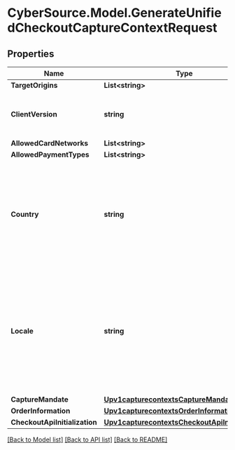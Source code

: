 # CyberSource.Model.GenerateUnifiedCheckoutCaptureContextRequest
## Properties

Name | Type | Description | Notes
------------ | ------------- | ------------- | -------------
**TargetOrigins** | **List&lt;string&gt;** |  | [optional] 
**ClientVersion** | **string** | verson number of Unified Checkout being used | [optional] 
**AllowedCardNetworks** | **List&lt;string&gt;** |  | [optional] 
**AllowedPaymentTypes** | **List&lt;string&gt;** |  | [optional] 
**Country** | **string** | Country the purchase is originating from (e.g. country of the merchant). Use the two- character ISO Standard | [optional] 
**Locale** | **string** | Localization of the User experience conforming to the ISO 639-1 language standards and two-character ISO Standard Country Code | [optional] 
**CaptureMandate** | [**Upv1capturecontextsCaptureMandate**](Upv1capturecontextsCaptureMandate.md) |  | [optional] 
**OrderInformation** | [**Upv1capturecontextsOrderInformation**](Upv1capturecontextsOrderInformation.md) |  | [optional] 
**CheckoutApiInitialization** | [**Upv1capturecontextsCheckoutApiInitialization**](Upv1capturecontextsCheckoutApiInitialization.md) |  | [optional] 

[[Back to Model list]](../README.md#documentation-for-models) [[Back to API list]](../README.md#documentation-for-api-endpoints) [[Back to README]](../README.md)

